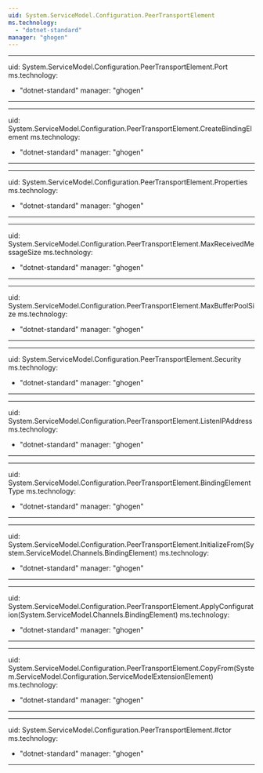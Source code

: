 ```yaml
---
uid: System.ServiceModel.Configuration.PeerTransportElement
ms.technology: 
  - "dotnet-standard"
manager: "ghogen"
---
```


---
uid: System.ServiceModel.Configuration.PeerTransportElement.Port
ms.technology: 
  - "dotnet-standard"
manager: "ghogen"
---

---
uid: System.ServiceModel.Configuration.PeerTransportElement.CreateBindingElement
ms.technology: 
  - "dotnet-standard"
manager: "ghogen"
---

---
uid: System.ServiceModel.Configuration.PeerTransportElement.Properties
ms.technology: 
  - "dotnet-standard"
manager: "ghogen"
---

---
uid: System.ServiceModel.Configuration.PeerTransportElement.MaxReceivedMessageSize
ms.technology: 
  - "dotnet-standard"
manager: "ghogen"
---

---
uid: System.ServiceModel.Configuration.PeerTransportElement.MaxBufferPoolSize
ms.technology: 
  - "dotnet-standard"
manager: "ghogen"
---

---
uid: System.ServiceModel.Configuration.PeerTransportElement.Security
ms.technology: 
  - "dotnet-standard"
manager: "ghogen"
---

---
uid: System.ServiceModel.Configuration.PeerTransportElement.ListenIPAddress
ms.technology: 
  - "dotnet-standard"
manager: "ghogen"
---

---
uid: System.ServiceModel.Configuration.PeerTransportElement.BindingElementType
ms.technology: 
  - "dotnet-standard"
manager: "ghogen"
---

---
uid: System.ServiceModel.Configuration.PeerTransportElement.InitializeFrom(System.ServiceModel.Channels.BindingElement)
ms.technology: 
  - "dotnet-standard"
manager: "ghogen"
---

---
uid: System.ServiceModel.Configuration.PeerTransportElement.ApplyConfiguration(System.ServiceModel.Channels.BindingElement)
ms.technology: 
  - "dotnet-standard"
manager: "ghogen"
---

---
uid: System.ServiceModel.Configuration.PeerTransportElement.CopyFrom(System.ServiceModel.Configuration.ServiceModelExtensionElement)
ms.technology: 
  - "dotnet-standard"
manager: "ghogen"
---

---
uid: System.ServiceModel.Configuration.PeerTransportElement.#ctor
ms.technology: 
  - "dotnet-standard"
manager: "ghogen"
---
